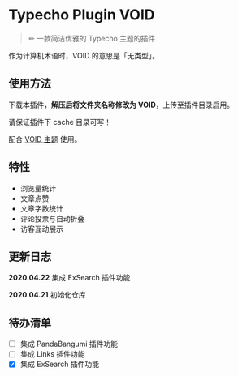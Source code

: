 # Typecho Plugin VOID

> ✏ 一款简洁优雅的 Typecho 主题的插件

作为计算机术语时，VOID 的意思是「无类型」。

## 使用方法

下载本插件，**解压后将文件夹名称修改为 VOID**，上传至插件目录启用。

请保证插件下 cache 目录可写！

配合 [VOID 主题](https://github.com/AlanDecode/Typecho-Theme-VOID) 使用。

## 特性

 - 浏览量统计
 - 文章点赞
 - 文章字数统计
 - 评论投票与自动折叠
 - 访客互动展示

## 更新日志

**2020.04.22** 集成 ExSearch 插件功能

**2020.04.21** 初始化仓库

## 待办清单

 - [ ] 集成 PandaBangumi 插件功能
 - [ ] 集成 Links 插件功能
 - [x] 集成 ExSearch 插件功能